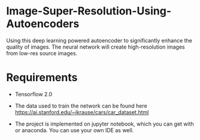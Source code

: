 # Image-Super-Resolution-Using-Autoencoders
Using this deep learning powered autoencoder to significantly enhance the quality of images. The neural network will create high-resolution images from low-res source images.

# Requirements
* Tensorflow 2.0

* The data used to train the network can be found here https://ai.stanford.edu/~jkrause/cars/car_dataset.html

* The project is implemented on jupyter notebook, which you can get with or anaconda. You can use your own IDE as well.
